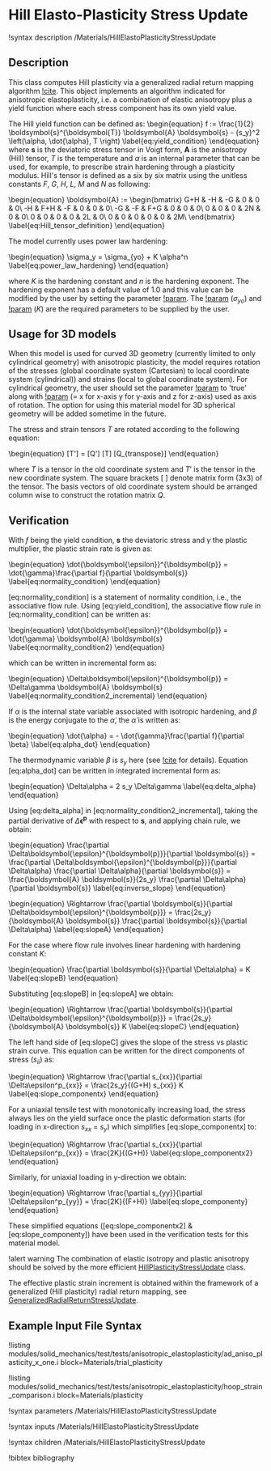# Hill Elasto-Plasticity Stress Update

!syntax description /Materials/HillElastoPlasticityStressUpdate

## Description

This class computes Hill plasticity via a generalized radial return mapping algorithm [!cite](versino2018generalized). This object implements an algorithm indicated for anisotropic elastoplasticity, i.e. a combination of elastic anisotropy plus a yield function where each stress component has its own yield value.

The Hill yield function can be defined as:
\begin{equation}
f := \frac{1}{2} \boldsymbol{s}^{\boldsymbol{T}} \boldsymbol{A} \boldsymbol{s} - {s_y}^2 \left(\alpha, \dot{\alpha}, T \right)
\label{eq:yield_condition}
\end{equation}
where $\boldsymbol{s}$ is the deviatoric stress tensor in Voigt form, $\boldsymbol{A}$ is the anisotropy (Hill) tensor, $T$ is the temperature and $\alpha$ is an internal parameter that can be used, for example, to prescribe strain hardening through a plasticity modulus. Hill's tensor is defined as a six by six matrix using the unitless constants $F$, $G$, $H$, $L$, $M$ and $N$ as following:

\begin{equation}
\boldsymbol{A} :=
  \begin{bmatrix}
  G+H & -H & -G & 0 & 0 & 0\\
  -H & F+H & -F & 0 & 0 & 0\\
  -G & -F & F+G & 0 & 0 & 0\\
  0 & 0 & 0 & 2N & 0 & 0\\
  0 & 0 & 0 & 0 & 2L & 0\\
  0 & 0 & 0 & 0 & 0 & 2M\\
  \end{bmatrix}
  \label{eq:Hill_tensor_definition}
\end{equation}

The model currently uses power law hardening:

\begin{equation}
\sigma_y = \sigma_{yo} + K \alpha^n
\label{eq:power_law_hardening}
\end{equation}

where $K$ is the hardening constant and $n$ is the hardening exponent. The hardening exponent has a default value of 1.0 and this value can be modified by the user by setting the parameter [!param](/Materials/HillElastoPlasticityStressUpdate/hardening_exponent). The [!param](/Materials/HillElastoPlasticityStressUpdate/yield_stress) ($\sigma_{yo}$) and [!param](/Materials/HillElastoPlasticityStressUpdate/hardening_constant) ($K$) are the required parameters to be supplied by the user.

## Usage for 3D models

When this model is used for curved 3D geometry (currently limited to only cylindrical geometry) with anisotropic plasticity, the model requires rotation of the stresses (global coordinate system (Cartesian) to local coordinate system (cylindrical)) and strains (local to global coordinate system). For cylindrical geometry, the user should set the parameter [!param](/Materials/HillElastoPlasticityStressUpdate/local_cylindrical_csys) to 'true' along with [!param](/Materials/HillElastoPlasticityStressUpdate/axis) (= x for x-axis y for y-axis and z for z-axis) used as axis of rotation. The option for using this material model for 3D spherical geometry will be added sometime in the future.

The stress and strain tensors $T$ are rotated according to the following equation:

\begin{equation}
[T'] = [Q'] [T] [Q_{transpose}]
\end{equation}

where $T$ is a tensor in the old coordinate system and $T'$ is the tensor in the new coordinate system. The square brackets $[$ $]$ denote matrix form (3x3) of the tensor. The basis vectors of old coordinate system should be arranged column wise to construct the rotation matrix $Q$.


## Verification

With $f$ being the yield condition, $\boldsymbol{s}$ the deviatoric stress and $\gamma$ the plastic multiplier, the plastic strain rate is given as:

\begin{equation}
\dot{\boldsymbol{\epsilon}}^{\boldsymbol{p}} = \dot{\gamma}\frac{\partial f}{\partial \boldsymbol{s}}
\label{eq:normality_condition}
\end{equation}

[eq:normality_condition] is a statement of normality condition, i.e., the associative flow rule. Using [eq:yield_condition], the associative flow rule in [eq:normality_condition] can be written as:

\begin{equation}
\dot{\boldsymbol{\epsilon}}^{\boldsymbol{p}} = \dot{\gamma} \boldsymbol{A} \boldsymbol{s}
\label{eq:normality_condition2}
\end{equation}

which can be written in incremental form as:

\begin{equation}
\Delta\boldsymbol{\epsilon}^{\boldsymbol{p}} = \Delta\gamma \boldsymbol{A} \boldsymbol{s}
\label{eq:normality_condition2_incremental}
\end{equation}

If $\alpha$ is the internal state variable associated with isotropic hardening, and $\beta$ is the energy conjugate to the $\dot{\alpha}$, the $\dot{\alpha}$ is written as:

\begin{equation}
\dot{\alpha} = - \dot{\gamma}\frac{\partial f}{\partial \beta}
\label{eq:alpha_dot}
\end{equation}

The thermodynamic variable $\beta$ is $s_y$ here (see [!cite](versino2018generalized) for details). Equation [eq:alpha_dot] can be written in integrated incremental form as:

\begin{equation}
\Delta\alpha = 2 s_y \Delta\gamma
\label{eq:delta_alpha}
\end{equation}

Using [eq:delta_alpha] in [eq:normality_condition2_incremental], taking the partial derivative of $\Delta\boldsymbol{\epsilon}^{\boldsymbol{p}}$ with respect to $\boldsymbol{s}$, and applying chain rule, we obtain:

\begin{equation}
\frac{\partial \Delta\boldsymbol{\epsilon}^{\boldsymbol{p}}}{\partial \boldsymbol{s}} = \frac{\partial \Delta\boldsymbol{\epsilon}^{\boldsymbol{p}}}{\partial \Delta\alpha} \frac{\partial \Delta\alpha}{\partial \boldsymbol{s}} = \frac{\boldsymbol{A} \boldsymbol{s}}{2s_y} \frac{\partial \Delta\alpha}{\partial \boldsymbol{s}}
\label{eq:inverse_slope}
\end{equation}

\begin{equation}
\Rightarrow \frac{\partial \boldsymbol{s}}{\partial \Delta\boldsymbol{\epsilon}^{\boldsymbol{p}}} = \frac{2s_y}{\boldsymbol{A} \boldsymbol{s}} \frac{\partial \boldsymbol{s}}{\partial \Delta\alpha}
\label{eq:slopeA}
\end{equation}

For the case where flow rule involves linear hardening with hardening constant $K$:

\begin{equation}
\frac{\partial \boldsymbol{s}}{\partial \Delta\alpha} = K
\label{eq:slopeB}
\end{equation}

Substituting [eq:slopeB] in [eq:slopeA] we obtain:

\begin{equation}
\Rightarrow \frac{\partial \boldsymbol{s}}{\partial \Delta\boldsymbol{\epsilon}^{\boldsymbol{p}}} = \frac{2s_y}{\boldsymbol{A} \boldsymbol{s}} K
\label{eq:slopeC}
\end{equation}

The left hand side of [eq:slopeC] gives the slope of the stress vs plastic strain curve. This equation can be written for the direct components of stress ($s_{ii}$) as:

\begin{equation}
\Rightarrow \frac{\partial s_{xx}}{\partial \Delta\epsilon^p_{xx}} = \frac{2s_y}{(G+H) s_{xx}} K
\label{eq:slope_componentx}
\end{equation}

For a uniaxial tensile test with monotonically increasing load, the stress always lies on the yield surface once the plastic deformation starts (for loading in x-direction $s_{xx}$ = $s_y$) which simplifies [eq:slope_componentx] to:

\begin{equation}
\Rightarrow \frac{\partial s_{xx}}{\partial \Delta\epsilon^p_{xx}} = \frac{2K}{(G+H)}
\label{eq:slope_componentx2}
\end{equation}

Similarly, for uniaxial loading in y-direction we obtain:

\begin{equation}
\Rightarrow \frac{\partial s_{yy}}{\partial \Delta\epsilon^p_{yy}} = \frac{2K}{(F+H)}
\label{eq:slope_componenty}
\end{equation}

These simplified equations ([eq:slope_componentx2] & [eq:slope_componenty]) have been used in the verification tests for this material model.

!alert warning
The combination of elastic isotropy and plastic anisotropy should be solved by the more efficient [HillPlasticityStressUpdate](/HillPlasticityStressUpdate.md) class.

The effective plastic strain increment is obtained within the framework of a generalized (Hill plasticity) radial return mapping, see
[GeneralizedRadialReturnStressUpdate](/GeneralizedRadialReturnStressUpdate.md).

## Example Input File Syntax

!listing modules/solid_mechanics/test/tests/anisotropic_elastoplasticity/ad_aniso_plasticity_x_one.i block=Materials/trial_plasticity

!listing modules/solid_mechanics/test/tests/anisotropic_elastoplasticity/hoop_strain_comparison.i block=Materials/plasticity

!syntax parameters /Materials/HillElastoPlasticityStressUpdate

!syntax inputs /Materials/HillElastoPlasticityStressUpdate

!syntax children /Materials/HillElastoPlasticityStressUpdate

!bibtex bibliography
